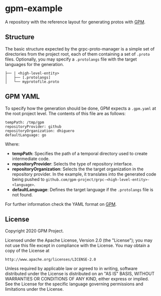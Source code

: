 # gpm-example

A repository with the reference layout for generating protos with [GPM](https://github.com/gpm-project/grpc-proto-manager).

## Structure

The basic structure expected by the grpc-proto-manager is a simple set of directories from the project root, each of them containing a set of `.proto` files. Optionally, you may specify a `.protolangs` file with the target languages for the generation.

```
├── | <high-level-entity>
│   ├── [.protolangs]
│   └── myprotofile.proto
```

## GPM YAML

To specify how the generation should be done, GPM expects a `.gpm.yaml` at the root project level. The contents of this file are as follows:

```
tempPath: /tmp/gpm
repositoryProvider: github
repositoryOrganization: dhiguero
defaultLanguage: go
```

Where:

* **tempPath**: Specifies the path of a temporal directory used to create intermediate code.
* **repositoryProvider**: Selects the type of repository interface.
* **repositoryOrganization**: Selects the the target organization in the repository provider. In the example, it translates into the generated code being pushed to `github.com/gpm-project/grpc-<high-level-entity>-<language>`.
* **defaultLanguage**: Defines the target language if the `.protolangs` file is not found. 

For further information check the YAML format on [GPM](https://github.com/gpm-project/grpc-proto-manager).

## License

Copyright 2020 GPM Project.

Licensed under the Apache License, Version 2.0 (the "License");
you may not use this file except in compliance with the License.
You may obtain a copy of the License at

    http://www.apache.org/licenses/LICENSE-2.0

Unless required by applicable law or agreed to in writing, software
distributed under the License is distributed on an "AS IS" BASIS,
WITHOUT WARRANTIES OR CONDITIONS OF ANY KIND, either express or implied.
See the License for the specific language governing permissions and
limitations under the License.